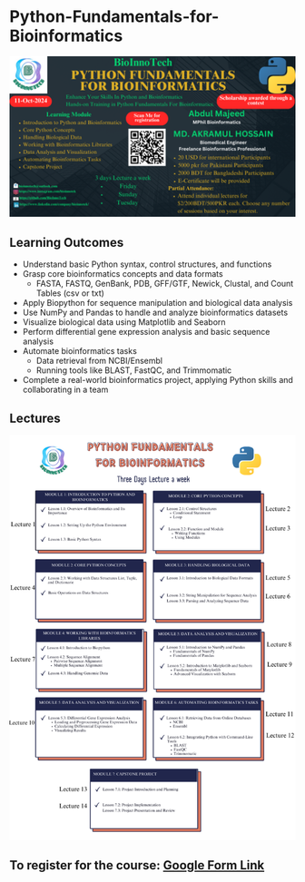 # Python-Fundamentals-for-Bioinformatics

![Course Overview](images/python_fundamentals_for_bioinformatics.png)  

## Learning Outcomes
- Understand basic Python syntax, control structures, and functions
- Grasp core bioinformatics concepts and data formats
    - FASTA, FASTQ, GenBank, PDB, GFF/GTF, Newick, Clustal, and Count Tables (csv or txt)
- Apply Biopython for sequence manipulation and biological data analysis
- Use NumPy and Pandas to handle and analyze bioinformatics datasets
- Visualize biological data using Matplotlib and Seaborn
- Perform differential gene expression analysis and basic sequence analysis
- Automate bioinformatics tasks
    - Data retrieval from NCBI/Ensembl
    - Running tools like BLAST, FastQC, and Trimmomatic
- Complete a real-world bioinformatics project, applying Python skills and collaborating in a team

## Lectures

![Lecture wise course orientation](images/course_outline.png)  

## To register for the course: [Google Form Link](https://forms.gle/UXxBQmDANquXygZM9)
